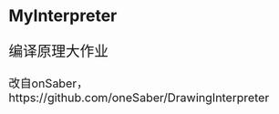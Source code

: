 # MyInterpreter
<p style="font-size:25px">编译原理大作业</p>
<p style="font-size:20px">改自onSaber，https://github.com/oneSaber/DrawingInterpreter</p>

